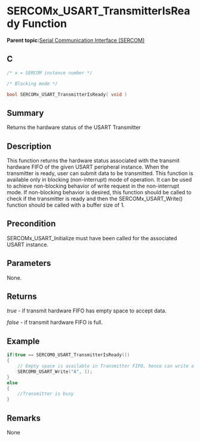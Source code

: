 # SERCOMx\_USART\_TransmitterIsReady Function

**Parent topic:**[Serial Communication Interface \(SERCOM\)](GUID-76AE7205-E3EF-4EE6-AC28-5153E3565982.md)

## C

```c
/* x = SERCOM instance number */

/* Blocking mode */

bool SERCOMx_USART_TransmitterIsReady( void )
```

## Summary

Returns the hardware status of the USART Transmitter

## Description

This function returns the hardware status associated with the transmit hardware FIFO of the given USART peripheral instance. When the transmitter is ready, user can submit data to be transmitted. This function is available only in blocking \(non-interrupt\) mode of operation. It can be used to achieve non-blocking behavior of write request in the non-interrupt mode. If non-blocking behavior is desired, this function should be called to check if the transmitter is ready and then the SERCOMx\_USART\_Write\(\) function should be called with a buffer size of 1.

## Precondition

SERCOMx\_USART\_Initialize must have been called for the associated USART instance.

## Parameters

None.

## Returns

*true* - if transmit hardware FIFO has empty space to accept data.

*false* - if transmit hardware FIFO is full.

## Example

```c
if(true == SERCOM0_USART_TransmitterIsReady())
{
    // Empty space is available in Transmitter FIFO, hence can write a byte
    SERCOM0_USART_Write("A", 1);
}
else
{
    //Transmitter is busy
}
```

## Remarks

None

